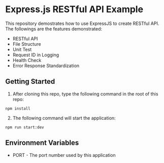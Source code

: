 # Express.js RESTful API Example
This repository demostrates how to use ExpressJS to create RESTful API. The followings are the features demonstrated:
- RESTful API
- File Structure
- Unit Test
- Request ID in Logging
- Health Check
- Error Response Standardization
 
## Getting Started
1. After cloning this repo, type the following command in the root of this repo:
```
npm install
```
2. The following command will start the application:
```
npm run start:dev
```

## Environment Variables
- PORT - The port number used by this application